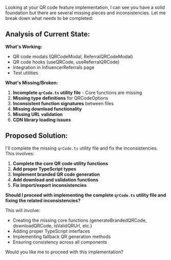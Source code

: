 Looking at your QR code feature implementation, I can see you have a solid foundation but there are several missing pieces and inconsistencies. Let me break down what needs to be completed:

## **Analysis of Current State:**

**What's Working:**
- QR code modals (QRCodeModal, ReferralQRCodeModal) 
- QR code hooks (useQRCode, useReferralQRCode)
- Integration in InfluencerReferrals page
- Test utilities

**What's Missing/Broken:**

1. **Incomplete `qrCode.ts` utility file** - Core functions are missing
2. **Missing type definitions** for QRCodeOptions
3. **Inconsistent function signatures** between files
4. **Missing download functionality**
5. **Missing URL validation**
6. **CDN library loading issues**

## **Proposed Solution:**

I'll complete the missing `qrCode.ts` utility file and fix the inconsistencies. This involves:

1. **Complete the core QR code utility functions**
2. **Add proper TypeScript types**
3. **Implement branded QR code generation**
4. **Add download and validation functions**
5. **Fix import/export inconsistencies**

**Should I proceed with implementing the complete `qrCode.ts` utility file and fixing the related inconsistencies?**

This will involve:
- Creating the missing core functions (generateBrandedQRCode, downloadQRCode, isValidQRUrl, etc.)
- Adding proper TypeScript interfaces
- Implementing fallback QR generation methods
- Ensuring consistency across all components

Would you like me to proceed with this implementation?